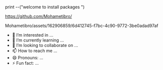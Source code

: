 print  --("welcome to install packages ")


https://github.com/Mohametibro/

Mohametibro/assets/162906859/6d412745-f7bc-4c90-9772-3be0adad97af


- 👀 I’m interested in ...
- 🌱 I’m currently learning ...
- 💞️ I’m looking to collaborate on ...
- 📫 How to reach me ...
- 😄 Pronouns: ...
- ⚡ Fun fact: ...

<!---
Mohametibro/Mohametibro is a ✨ special ✨ repository because its `README.md` (this file) appears on your GitHub profile.
You can click the Preview link to take a look at your changes.
--->

